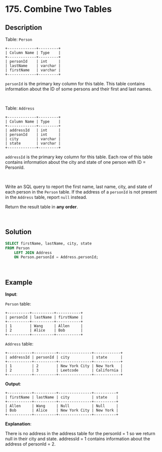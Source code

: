 # 175. Combine Two Tables

## Description

Table: `Person`
```
+-------------+---------+
| Column Name | Type    |
+-------------+---------+
| personId    | int     |
| lastName    | varchar |
| firstName   | varchar |
+-------------+---------+
```
`personId` is the primary key column for this table. This table contains information about the ID of some persons and their first and last names.

<br>

Table: `Address`
```
+-------------+---------+
| Column Name | Type    |
+-------------+---------+
| addressId   | int     |
| personId    | int     |
| city        | varchar |
| state       | varchar |
+-------------+---------+
```
`addressId` is the primary key column for this table. Each row of this table contains information about the city and state of one person with ID = PersonId.

<br>

Write an SQL query to report the first name, last name, city, and state of each person in the `Person` table. 
If the address of a `personId` is not present in the `Address` table, report `null` instead.

Return the result table in **any order**.

<br>

## Solution

```sql
SELECT firstName, lastName, city, state
FROM Person
    LEFT JOIN Address
    ON Person.personId = Address.personId;
```

<br>

## Example

**Input**:

`Person` table:
```
+----------+----------+-----------+
| personId | lastName | firstName |
+----------+----------+-----------+
| 1        | Wang     | Allen     |
| 2        | Alice    | Bob       |
+----------+----------+-----------+
```
`Address` table:
```
+-----------+----------+---------------+------------+
| addressId | personId | city          | state      |
+-----------+----------+---------------+------------+
| 1         | 2        | New York City | New York   |
| 2         | 3        | Leetcode      | California |
+-----------+----------+---------------+------------+
```
**Output**:
```
+-----------+----------+---------------+----------+
| firstName | lastName | city          | state    |
+-----------+----------+---------------+----------+
| Allen     | Wang     | Null          | Null     |
| Bob       | Alice    | New York City | New York |
+-----------+----------+---------------+----------+
```
**Explanation**:

There is no address in the address table for the personId = 1 so we return null in their city and state.
addressId = 1 contains information about the address of personId = 2.
